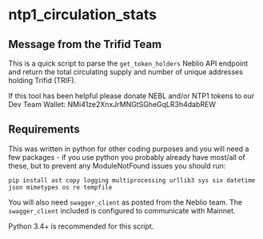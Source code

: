 ntp1_circulation_stats
===========

Message from the Trifid Team
----------------------------    
This is a quick script to parse the `get_token_holders` Neblio API endpoint and return the total circulating supply and number of unique addresses holding Trifid (TRIF).

If this tool has been helpful please donate NEBL and/or NTP1 tokens to our Dev Team Wallet:
NMi41ze2XnxJrMNGtSGheGqLR3h4dabREW

Requirements
---------------------------- 
This was written in python for other coding purposes and you will need a few packages - if you use python you probably already have most/all of these, but to prevent any ModuleNotFound issues you should run:
```
pip install ast copy logging multiprocessing urllib3 sys six datetime json mimetypes os re tempfile
```

You will also need `swagger_client` as posted from the Neblio team. The `swagger_client` included is configured to communicate with Mainnet.

Python 3.4+ is recommended for this script.
